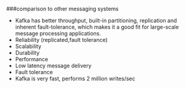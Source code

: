 ###comparison to other messaging systems
* Kafka has better throughput, built-in partitioning, replication and inherent fault-tolerance, which makes it a good fit for large-scale message processing applications.
* Reliability (replicated,fault tolerance)
* Scalability 
* Durability 
* Performance 
* Low latency message delivery
* Fault tolerance
* Kafka is very fast, performs 2 million writes/sec

